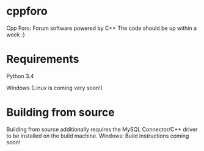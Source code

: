 cppforo
=======

Cpp Foro: Forum software powered by C++
The code should be up within a week :)


Requirements
=====
Python 3.4

Windows (Linux is coming very soon!)


Building from source
=====
Building from source additionally requires the MySQL Connector/C++ driver to be installed on the build machine.
Windows: Build instructions coming soon!
